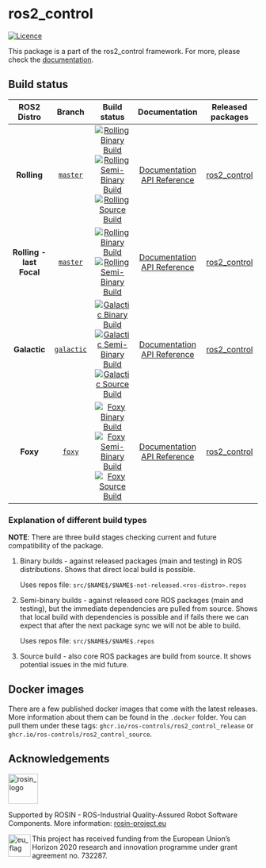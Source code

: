 # ros2_control

[![Licence](https://img.shields.io/badge/License-Apache%202.0-blue.svg)](https://opensource.org/licenses/Apache-2.0)

This package is a part of the ros2_control framework.
For more, please check the [documentation](https://ros-controls.github.io/control.ros.org/).


## Build status

ROS2 Distro | Branch | Build status | Documentation | Released packages
:---------: | :----: | :----------: | :-----------: | :---------------:
**Rolling** | [`master`](https://github.com/ros-controls/ros2_control/tree/rolling) | [![Rolling Binary Build](https://github.com/ros-controls/ros2_control/actions/workflows/rolling-binary-build.yml/badge.svg?branch=master)](https://github.com/ros-controls/ros2_control/actions/workflows/rolling-binary-build.yml?branch=master) <br /> [![Rolling Semi-Binary Build](https://github.com/ros-controls/ros2_control/actions/workflows/rolling-semi-binary-build.yml/badge.svg?branch=master)](https://github.com/ros-controls/ros2_control/actions/workflows/rolling-semi-binary-build.yml?branch=master) <br /> [![Rolling Source Build](https://github.com/ros-controls/ros2_control/actions/workflows/rolling-source-build.yml/badge.svg?branch=master)](https://github.com/ros-controls/ros2_control/actions/workflows/rolling-source-build.yml?branch=master) | [Documentation](https://control.ros.org) <br /> [API Reference](https://control.ros.org/rolling/api/) | [ros2_control](https://index.ros.org/p/ros2_control/#rolling)
**Rolling - last Focal** | [`master`](https://github.com/ros-controls/ros2_control/tree/rolling) | [![Rolling Binary Build](https://github.com/ros-controls/ros2_control/actions/workflows/rolling-binary-build-last-focal.yml/badge.svg?branch=master)](https://github.com/ros-controls/ros2_control/actions/workflows/rolling-binary-build-last-focal.yml?branch=master) <br /> [![Rolling Semi-Binary Build](https://github.com/ros-controls/ros2_control/actions/workflows/rolling-semi-binary-build-last-focal.yml/badge.svg?branch=master)](https://github.com/ros-controls/ros2_control/actions/workflows/rolling-semi-binary-build-last-focal.yml?branch=master) | [Documentation](https://control.ros.org) <br /> [API Reference](https://control.ros.org/rolling/api/) | [ros2_control](https://index.ros.org/p/ros2_control/#rolling)
**Galactic** | [`galactic`](https://github.com/ros-controls/ros2_control/tree/galactic) | [![Galactic Binary Build](https://github.com/ros-controls/ros2_control/actions/workflows/galactic-binary-build.yml/badge.svg?branch=galactic)](https://github.com/ros-controls/ros2_control/actions/workflows/galactic-binary-build.yml?branch=galactic) <br /> [![Galactic Semi-Binary Build](https://github.com/ros-controls/ros2_control/actions/workflows/galactic-semi-binary-build.yml/badge.svg?branch=galactic)](https://github.com/ros-controls/ros2_control/actions/workflows/galactic-semi-binary-build.yml?branch=galactic) <br /> [![Galactic Source Build](https://github.com/ros-controls/ros2_control/actions/workflows/galactic-source-build.yml/badge.svg?branch=galactic)](https://github.com/ros-controls/ros2_control/actions/workflows/galactic-source-build.yml?branch=galactic) | [Documentation](https://control.ros.org) <br /> [API Reference](https://control.ros.org/rolling/api/) | [ros2_control](https://index.ros.org/p/ros2_control/#galactic)
**Foxy** | [`foxy`](https://github.com/ros-controls/ros2_control/tree/foxy) | [![Foxy Binary Build](https://github.com/ros-controls/ros2_control/actions/workflows/foxy-binary-build.yml/badge.svg?branch=foxy)](https://github.com/ros-controls/ros2_control/actions/workflows/foxy-binary-build.yml?branch=foxy) <br /> [![Foxy Semi-Binary Build](https://github.com/ros-controls/ros2_control/actions/workflows/foxy-semi-binary-build.yml/badge.svg?branch=foxy)](https://github.com/ros-controls/ros2_control/actions/workflows/foxy-semi-binary-build.yml?branch=foxy) <br /> [![Foxy Source Build](https://github.com/ros-controls/ros2_control/actions/workflows/foxy-source-build.yml/badge.svg?branch=foxy)](https://github.com/ros-controls/ros2_control/actions/workflows/foxy-source-build.yml?branch=foxy) | [Documentation](https://control.ros.org) <br /> [API Reference](https://control.ros.org/rolling/api/) | [ros2_control](https://index.ros.org/p/ros2_control/#foxy)

### Explanation of different build types

**NOTE**: There are three build stages checking current and future compatibility of the package.

1. Binary builds - against released packages (main and testing) in ROS distributions. Shows that direct local build is possible.

   Uses repos file: `src/$NAME$/$NAME$-not-released.<ros-distro>.repos`

1. Semi-binary builds - against released core ROS packages (main and testing), but the immediate dependencies are pulled from source.
   Shows that local build with dependencies is possible and if fails there we can expect that after the next package sync we will not be able to build.

   Uses repos file: `src/$NAME$/$NAME$.repos`

1. Source build - also core ROS packages are build from source. It shows potential issues in the mid future.



## Docker images
There are a few published docker images that come with the latest releases. More information about them can be found in the `.docker` folder. You can pull them under these tags: `ghcr.io/ros-controls/ros2_control_release` or `ghcr.io/ros-controls/ros2_control_source`.

## Acknowledgements

<a href="http://rosin-project.eu">
  <img src="http://rosin-project.eu/wp-content/uploads/rosin_ack_logo_wide.png"
       alt="rosin_logo" height="60" >
</a>

Supported by ROSIN - ROS-Industrial Quality-Assured Robot Software Components.
More information: <a href="http://rosin-project.eu">rosin-project.eu</a>

<img src="http://rosin-project.eu/wp-content/uploads/rosin_eu_flag.jpg"
     alt="eu_flag" height="45" align="left" >

This project has received funding from the European Union’s Horizon 2020
research and innovation programme under grant agreement no. 732287.

